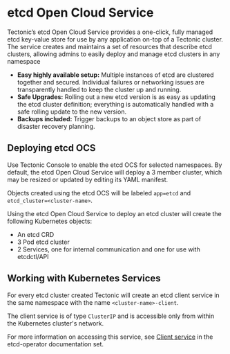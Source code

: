 # etcd Open Cloud Service

Tectonic’s etcd Open Cloud Service provides a one-click, fully managed etcd key-value store for use by any application on-top of a Tectonic cluster. The service creates and maintains a set of resources that describe etcd clusters, allowing admins to easily deploy and manage etcd clusters in any namespace

* **Easy highly available setup:** Multiple instances of etcd are clustered together and secured. Individual failures or networking issues are transparently handled to keep the cluster up and running.
* **Safe Upgrades:** Rolling out a new etcd version is as easy as updating the etcd cluster definition; everything is automatically handled with a safe rolling update to the new version.
* **Backups included:** Trigger backups to an object store as part of disaster recovery planning.

## Deploying etcd OCS

Use Tectonic Console to enable the etcd OCS for selected namespaces. By default, the etcd Open Cloud Service will deploy a 3 member cluster, which may be resized or updated by editing its YAML manifest.

Objects created using the etcd OCS will be labeled `app=etcd` and `etcd_cluster=<cluster-name>`.

Using the etcd Open Cloud Service to deploy an etcd cluster will create the following Kubernetes objects:
* An etcd CRD
* 3 Pod etcd cluster
* 2 Services, one for internal communication and one for use with etcdctl/API

## Working with Kubernetes Services

For every etcd cluster created Tectonic will create an etcd client service in the same namespace with the name `<cluster-name>-client`.

The client service is of type `ClusterIP` and is accessible only from within the Kubernetes cluster's network.

For more information on accessing this service, see [Client service][client-service] in the etcd-operator documentation set.


[client-service]: https://github.com/coreos/etcd-operator/blob/master/doc/user/client_service.md
